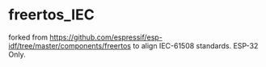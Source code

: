 # freertos_IEC
forked from https://github.com/espressif/esp-idf/tree/master/components/freertos to align IEC-61508 standards. ESP-32 Only.
